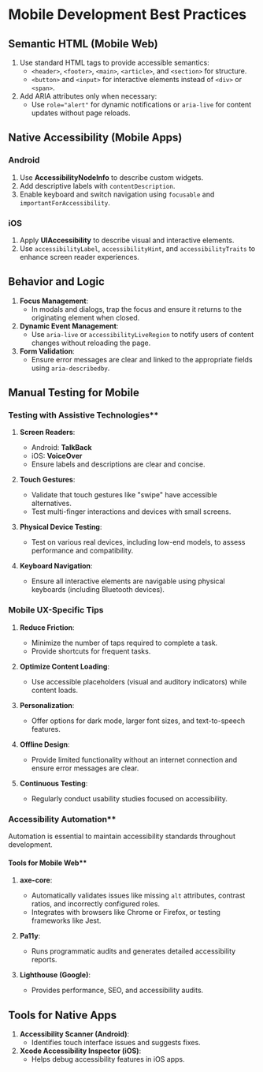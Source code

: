 # Mobile Development Best Practices

## Semantic HTML (Mobile Web)

1. Use standard HTML tags to provide accessible semantics:
   - `<header>`, `<footer>`, `<main>`, `<article>`, and `<section>` for structure.
   - `<button>` and `<input>` for interactive elements instead of `<div>` or `<span>`.
2. Add ARIA attributes only when necessary:
   - Use `role="alert"` for dynamic notifications or `aria-live` for content updates without page reloads.

## Native Accessibility (Mobile Apps)

### Android

1. Use **AccessibilityNodeInfo** to describe custom widgets.
2. Add descriptive labels with `contentDescription`.
3. Enable keyboard and switch navigation using `focusable` and `importantForAccessibility`.

### iOS

1. Apply **UIAccessibility** to describe visual and interactive elements.
2. Use `accessibilityLabel`, `accessibilityHint`, and `accessibilityTraits` to enhance screen reader experiences.

## Behavior and Logic

1. **Focus Management**:
   - In modals and dialogs, trap the focus and ensure it returns to the originating element when closed.
2. **Dynamic Event Management**:
   - Use `aria-live` or `accessibilityLiveRegion` to notify users of content changes without reloading the page.
3. **Form Validation**:
   - Ensure error messages are clear and linked to the appropriate fields using `aria-describedby`.

## Manual Testing for Mobile

### Testing with Assistive Technologies**

1. **Screen Readers**:
   - Android: **TalkBack**
   - iOS: **VoiceOver**
   - Ensure labels and descriptions are clear and concise.

2. **Touch Gestures**:
   - Validate that touch gestures like "swipe" have accessible alternatives.
   - Test multi-finger interactions and devices with small screens.

3. **Physical Device Testing**:
   - Test on various real devices, including low-end models, to assess performance and compatibility.

4. **Keyboard Navigation**:
   - Ensure all interactive elements are navigable using physical keyboards (including Bluetooth devices).

### Mobile UX-Specific Tips

1. **Reduce Friction**:
   - Minimize the number of taps required to complete a task.
   - Provide shortcuts for frequent tasks.

2. **Optimize Content Loading**:
   - Use accessible placeholders (visual and auditory indicators) while content loads.

3. **Personalization**:
   - Offer options for dark mode, larger font sizes, and text-to-speech features.

4. **Offline Design**:
   - Provide limited functionality without an internet connection and ensure error messages are clear.

5. **Continuous Testing**:
   - Regularly conduct usability studies focused on accessibility.

### Accessibility Automation**

Automation is essential to maintain accessibility standards throughout development.

#### Tools for Mobile Web**

1. **axe-core**:
   - Automatically validates issues like missing `alt` attributes, contrast ratios, and incorrectly configured roles.
   - Integrates with browsers like Chrome or Firefox, or testing frameworks like Jest.

2. **Pa11y**:
   - Runs programmatic audits and generates detailed accessibility reports.

3. **Lighthouse (Google)**:
   - Provides performance, SEO, and accessibility audits.

## **Tools for Native Apps**

1. **Accessibility Scanner (Android)**:
   - Identifies touch interface issues and suggests fixes.
2. **Xcode Accessibility Inspector (iOS)**:
   - Helps debug accessibility features in iOS apps.
